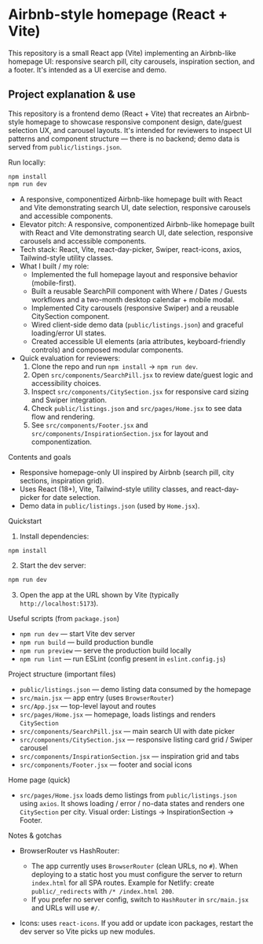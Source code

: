 # Airbnb-style homepage (React + Vite)

This repository is a small React app (Vite) implementing an Airbnb-like homepage UI: responsive search pill, city carousels, inspiration section, and a footer. It's intended as a UI exercise and demo.

## Project explanation & use

This repository is a frontend demo (React + Vite) that recreates an Airbnb-style homepage to showcase responsive component design, date/guest selection UX, and carousel layouts. It's intended for reviewers to inspect UI patterns and component structure — there is no backend; demo data is served from `public/listings.json`.

Run locally:

```powershell
npm install
npm run dev
```

- A responsive, componentized Airbnb-like homepage built with React and Vite demonstrating search UI, date selection, responsive carousels and accessible components.
- Elevator pitch: A responsive, componentized Airbnb-like homepage built with React and Vite demonstrating search UI, date selection, responsive carousels and accessible components.
- Tech stack: React, Vite, react-day-picker, Swiper, react-icons, axios, Tailwind-style utility classes.
- What I built / my role:
	- Implemented the full homepage layout and responsive behavior (mobile-first).
	- Built a reusable SearchPill component with Where / Dates / Guests workflows and a two-month desktop calendar + mobile modal.
	- Implemented City carousels (responsive Swiper) and a reusable CitySection component.
	- Wired client-side demo data (`public/listings.json`) and graceful loading/error UI states.
	- Created accessible UI elements (aria attributes, keyboard-friendly controls) and composed modular components.
- Quick evaluation for reviewers:
	1. Clone the repo and run `npm install` → `npm run dev`.
	2. Open `src/components/SearchPill.jsx` to review date/guest logic and accessibility choices.
	3. Inspect `src/components/CitySection.jsx` for responsive card sizing and Swiper integration.
	4. Check `public/listings.json` and `src/pages/Home.jsx` to see data flow and rendering.
	5. See `src/components/Footer.jsx` and `src/components/InspirationSection.jsx` for layout and componentization.


Contents and goals
- Responsive homepage-only UI inspired by Airbnb (search pill, city sections, inspiration grid).
- Uses React (18+), Vite, Tailwind-style utility classes, and react-day-picker for date selection.
- Demo data in `public/listings.json` (used by `Home.jsx`).

Quickstart
1. Install dependencies:

```powershell
npm install
```

2. Start the dev server:

```powershell
npm run dev
```

3. Open the app at the URL shown by Vite (typically `http://localhost:5173`).

Useful scripts (from `package.json`)
- `npm run dev` — start Vite dev server
- `npm run build` — build production bundle
- `npm run preview` — serve the production build locally
- `npm run lint` — run ESLint (config present in `eslint.config.js`)

Project structure (important files)
- `public/listings.json` — demo listing data consumed by the homepage
- `src/main.jsx` — app entry (uses `BrowserRouter`)
- `src/App.jsx` — top-level layout and routes
- `src/pages/Home.jsx` — homepage, loads listings and renders `CitySection`
- `src/components/SearchPill.jsx` — main search UI with date picker
- `src/components/CitySection.jsx` — responsive listing card grid / Swiper carousel
- `src/components/InspirationSection.jsx` — inspiration grid and tabs
- `src/components/Footer.jsx` — footer and social icons

Home page (quick)
- `src/pages/Home.jsx` loads demo listings from `public/listings.json` using `axios`. It shows loading / error / no-data states and renders one `CitySection` per city. Visual order: Listings → InspirationSection → Footer.

Notes & gotchas
- BrowserRouter vs HashRouter:
	- The app currently uses `BrowserRouter` (clean URLs, no `#`). When deploying to a static host you must configure the server to return `index.html` for all SPA routes. Example for Netlify: create `public/_redirects` with `/* /index.html 200`.
	- If you prefer no server config, switch to `HashRouter` in `src/main.jsx` and URLs will use `#/`.

- Icons: uses `react-icons`. If you add or update icon packages, restart the dev server so Vite picks up new modules.

